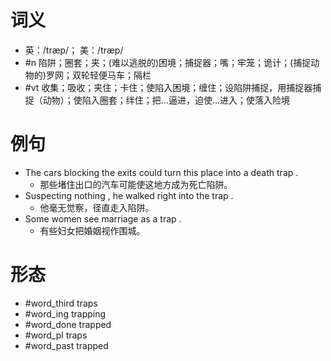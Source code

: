 # 词义
- 英：/træp/； 美：/træp/
- #n 陷阱；圈套；夹；(难以逃脱的)困境；捕捉器；嘴；牢笼；诡计；(捕捉动物的)罗网；双轮轻便马车；隔栏
- #vt 收集；吸收；夹住；卡住；使陷入困境；缠住；设陷阱捕捉，用捕捉器捕捉（动物）；使陷入圈套；绊住；把…逼进，迫使…进入；使落入险境
# 例句
- The cars blocking the exits could turn this place into a death trap .
	- 那些堵住出口的汽车可能使这地方成为死亡陷阱。
- Suspecting nothing , he walked right into the trap .
	- 他毫无觉察，径直走入陷阱。
- Some women see marriage as a trap .
	- 有些妇女把婚姻视作围城。
# 形态
- #word_third traps
- #word_ing trapping
- #word_done trapped
- #word_pl traps
- #word_past trapped
